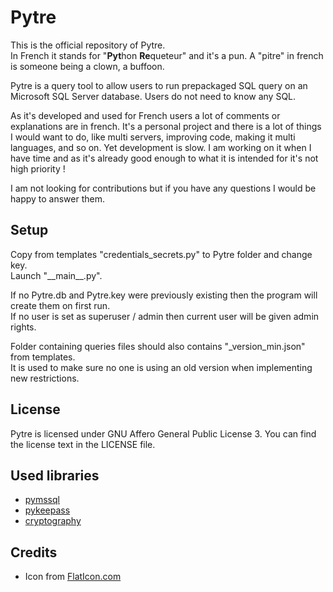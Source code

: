 # Pytre

This is the official repository of Pytre.  
In French it stands for "**Pyt**hon **Re**queteur" and it's a pun. A "pitre" in french is someone being a clown, a buffoon.

Pytre is a query tool to allow users to run prepackaged SQL query on an Microsoft SQL Server database. Users do not need to know any SQL.

As it's developed and used for French users a lot of comments or explanations are in french.
It's a personal project and there is a lot of things I would want to do, like multi servers, improving code, making it multi languages, and so on.
Yet development is slow. I am working on it when I have time and as it's already good enough to what it is intended for it's not high priority !

I am not looking for contributions but if you have any questions I would be happy to answer them.

## Setup

Copy from templates "credentials_secrets.py" to Pytre folder and change key.  
Launch "\_\_main\_\_.py".

If no Pytre.db and Pytre.key were previously existing then the program will create them on first run.  
If no user is set as superuser / admin then current user will be given admin rights.

Folder containing queries files should also contains "\_version_min.json" from templates.  
It is used to make sure no one is using an old version when implementing new restrictions.

## License

Pytre is licensed under GNU Affero General Public License 3. You can find the license text in the LICENSE file.

## Used libraries

- [pymssql](https://github.com/pymssql/pymssql)
- [pykeepass](https://github.com/libkeepass/pykeepass)
- [cryptography](https://github.com/pyca/cryptography)

## Credits

- Icon from [FlatIcon.com](https://www.flaticon.com/free-icon/buffoon_688319)
